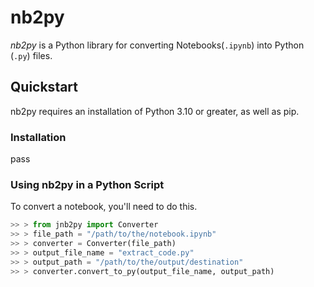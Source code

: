 # nb2py

*nb2py* is a Python library for converting Notebooks(`.ipynb`) into Python (`.py`) files.

## Quickstart

nb2py requires an installation of Python 3.10 or greater, as well as pip.

### Installation
pass

### Using nb2py in a Python Script

To convert a notebook, you'll need to do this.

```python
>> > from jnb2py import Converter
>> > file_path = "/path/to/the/notebook.ipynb"
>> > converter = Converter(file_path)
>> > output_file_name = "extract_code.py"
>> > output_path = "/path/to/the/output/destination"
>> > converter.convert_to_py(output_file_name, output_path)
```